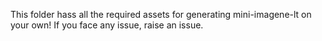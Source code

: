 This folder hass all the required assets for generating mini-imagene-lt on your own!
If you face any issue, raise an issue.
